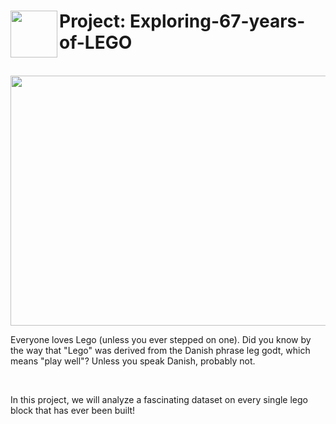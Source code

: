 # <img align="left" width="75" height="75" src="https://raw.githubusercontent.com/samwl/Exploring-67-years-of-LEGO/master/img/project_image.png">Project: Exploring-67-years-of-LEGO
<br>

<img align="center" width="1000" height="400" src="https://raw.githubusercontent.com/samwl/Exploring-67-years-of-LEGO/master/img/lego-bricks.jpeg">
<p>Everyone loves Lego (unless you ever stepped on one). Did you know by the way that "Lego" was derived from the Danish phrase 
leg godt, which means "play well"? Unless you speak Danish, probably not.</p>
<br>
<p>In this project, we will analyze a fascinating dataset on every single lego block that has ever been built!<p/>
